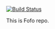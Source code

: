 [![Build Status](https://travis-ci.org/ecosoft-odoo/fofo.svg)](https://travis-ci.org/ecosoft-odoo/fofo)


This is Fofo repo.
